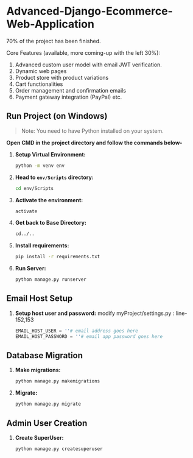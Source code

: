 # Advanced-Django-Ecommerce-Web-Application



70% of the project has been finished.

Core Features (available, more coming-up with the left 30%):
1. Advanced custom user model with email JWT verification.
2. Dynamic web pages
3. Product store with product variations
4. Cart functionalities
5. Order management and confirmation emails
6. Payment gateway integration (PayPal) etc.

## Run Project (on Windows)

> Note: You need to have Python installed on your system.

**Open CMD in the project directory and follow the commands below-**

1. **Setup Virtual Environment:**
    ```sh
    python -m venv env
    ```
    
2. **Head to `env/Scripts` directory:**
    ```sh
    cd env/Scripts
    ```

3. **Activate the environment:**
    ```sh
    activate
    ```

4. **Get back to Base Directory:**
    ```sh
    cd../..
    ```

5. **Install requirements:**
    ```sh
    pip install -r requirements.txt
    ```

7. **Run Server:**
    ```sh
    python manage.py runserver
    ```

## Email Host Setup
1. **Setup host user and password:**
    modify myProject/settings.py : line-152,153
    ```python
    EMAIL_HOST_USER = ''# email address goes here
    EMAIL_HOST_PASSWORD = ''# email app password goes here
    ```

## Database Migration
1. **Make migrations:**
    ```sh
    python manage.py makemigrations
    ```

2. **Migrate:**
    ```sh
    python manage.py migrate
    ```

## Admin User Creation
1. **Create SuperUser:**
    ```sh
    python manage.py createsuperuser
    ```
